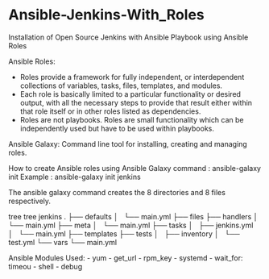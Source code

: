 # Ansible-Jenkins-With_Roles

Installation of Open Source Jenkins with Ansible Playbook using Ansible Roles

Ansible Roles:

- Roles provide a framework for fully independent, or interdependent collections of variables, tasks, files, templates, and modules.
- Each role is basically limited to a particular functionality or desired output, with all the necessary steps to provide that result either within that role itself or in other roles listed as dependencies.
- Roles are not playbooks. Roles are small functionality which can be independently used but have to be used within playbooks.
    
    
Ansible Galaxy: Command line tool for installing, creating and managing roles.   

How to create Ansible roles using Ansible Galaxy command : ansible-galaxy init <name of the role>
                                              Example    : ansible-galaxy init jenkins
                                              
The ansible galaxy command creates the 8 directories and  8 files respectively.

tree <Name of the Role>
tree jenkins
.
├── defaults
│   └── main.yml
├── files
├── handlers
│   └── main.yml
├── meta
│   └── main.yml
├── tasks
│   ├── jenkins.yml
│   └── main.yml
├── templates
├── tests
│   ├── inventory
│   └── test.yml
└── vars
    └── main.yml
    
    
Ansible Modules Used: - yum - get_url - rpm_key - systemd - wait_for: timeou - shell - debug    
    

    
    
    
